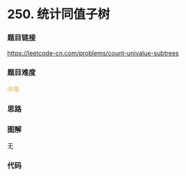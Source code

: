 # 250. 统计同值子树

### 题目链接

https://leetcode-cn.com/problems/count-univalue-subtrees

### 题目难度

<font color=#F0AD4E>中等</font>

### 思路



### 图解

无

### 代码

```python
```